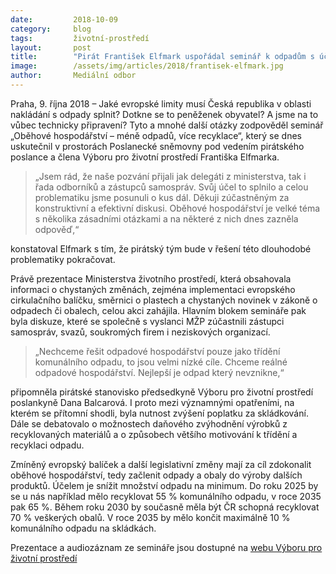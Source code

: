 ```yaml
---
date:         2018-10-09
category:     blog
tags:         životní-prostředí
layout:       post
title:        "Pirát František Elfmark uspořádal seminář k odpadům s účastí ministerstva i odborníků"
image:        /assets/img/articles/2018/frantisek-elfmark.jpg
author:       Mediální odbor
---
```

 

Praha, 9. října 2018 – Jaké evropské limity musí Česká republika v oblasti nakládání s odpady splnit? Dotkne se to peněženek obyvatel? A jsme na to vůbec technicky připravení? Tyto a mnohé další otázky zodpověděl seminář „Oběhové hospodářství – méně odpadů, více recyklace“, který se dnes uskutečnil v prostorách Poslanecké sněmovny pod vedením pirátského poslance a člena Výboru pro životní prostředí Františka Elfmarka.

> „Jsem rád, že naše pozvání přijali jak delegáti z ministerstva, tak i řada odborníků a zástupců samospráv. Svůj účel to splnilo a celou problematiku jsme posunuli o kus dál. Děkuji zúčastněným za konstruktivní a efektivní diskusi. Oběhové hospodářství je velké téma s několika zásadními otázkami a na některé z nich dnes zazněla odpověď,“ 

konstatoval Elfmark s tím, že pirátský tým bude v řešení této dlouhodobé problematiky pokračovat.

Právě prezentace Ministerstva životního prostředí, která obsahovala informaci o chystaných změnách, zejména implementaci evropského cirkulačního balíčku, směrnici o plastech a chystaných novinek v zákoně o odpadech či obalech, celou akci zahájila. Hlavním blokem semináře pak byla diskuze, které se společně s vyslanci MŽP zúčastnili zástupci samospráv, svazů, soukromých firem i neziskových organizací.

> „Nechceme řešit odpadové hospodářství pouze jako třídění komunálního odpadu, to jsou velmi nízké cíle. Chceme reálné odpadové hospodářství. Nejlepší je odpad který nevznikne,“ 

připomněla pirátské stanovisko předsedkyně Výboru pro životní prostředí poslankyně Dana Balcarová. I proto mezi významnými opatřeními, na kterém se přítomní shodli, byla nutnost zvýšení poplatku za skládkování. Dále se debatovalo o možnostech daňového zvýhodnění výrobků z recyklovaných materiálů a o způsobech většího motivování k třídění a recyklaci odpadu.

Zmíněný evropský balíček a další legislativní změny mají za cíl zdokonalit oběhové hospodářství, tedy začlenit odpady a obaly do výroby dalších produktů. Účelem je snížit množství odpadu na minimum. Do roku 2025 by se u nás například mělo recyklovat 55 % komunálního odpadu, v roce 2035 pak 65 %. Během roku 2030 by současně měla být ČR schopná recyklovat 70 % veškerých obalů. V roce 2035 by mělo končit maximálně 10 % komunálního odpadu na skládkách.

 
Prezentace a audiozáznam ze semináře jsou dostupné na [webu Výboru pro životní prostředí](http://www.psp.cz/sqw/hp.sqw?k=4606&td=19&cu=7)
